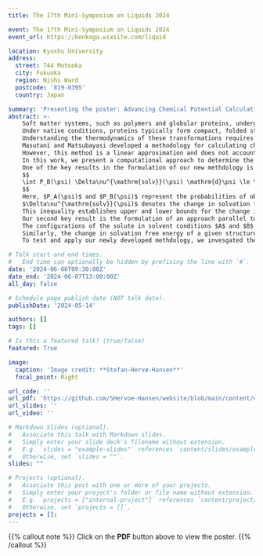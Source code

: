 ```yaml
---
title: The 17th Mini-Symposium on Liquids 2024

event: The 17th Mini-Symposium on Liquids 2024
event_url: https://kenkoga.wixsite.com/liquid 

location: Kyushu University
address:
  street: 744 Motooka
  city: Fukuoka
  region: Nishi Ward
  postcode: '819-0395'
  country: Japan

summary: 'Presenting the poster: Advancing Chemical Potential Calculations of Large Polymers: *Introducing the Effect of Conformational Change*'
abstract: >-
    Soft matter systems, such as polymers and globular proteins, undergo structural alterations when subjected to thermal, mechanical, or chemical stress.
    Under native conditions, proteins typically form compact, folded structures, but these can unfold and extend under stress.
    Understanding the thermodynamics of these transformations requires knowledge of the excess chemical potential, $\Delta \mu^{\mathrm{ex}}$.
    Masutani and Matsubayasi developed a methodology for calculating changes in the excess chemical potential due to alterations in the liquid composition of various molecular states.
    However, this method is a linear approximation and does not account for structural transitions induced by changes in solvent composition, which appears as higher-order terms and can be important when the solvent composition is changed much.
    In this work, we present a computational approach to determine the change in the excess chemical potential of a flexible solute molecule when the composition of a mixed-solvent system varies isothermally.
    One of the key results in the formulation of our new methdology is the derivation of the following exact inequality:
    $$
    \int P_B(\psi) \Delta\nu^{\mathrm{solv}}(\psi) \mathrm{d}\psi \le \Delta \mu^{\mathrm{ex}} \le \int P_A(\psi)\Delta \nu^{\mathrm{solv}}(\psi) \mathrm{d}\psi
    $$
    Here, $P_A(\psi)$ and $P_B(\psi)$ represent the probabilities of observing configuration $\psi$ of the solute in solvent conditions $A$ and $B$, respectively.
    $\Delta\nu^{\mathrm{solv}}(\psi)$ denotes the change in solvation free energy of the solute in a given configuration $\psi$ from solvent condition $A$ to $B$.
    This inequality establishes upper and lower bounds for the change in solvation free energy, depending on the solvent conditions under which the structural ensemble was generated.
    Our second key result is the formulation of an approach parallel to the Bennett Acceptance Ratio (BAR) method to obtain $\Delta \mu^{\mathrm{ex}}$ from the statistics of $\Delta \nu^{\mathrm{solv}}(\psi)$.
    The configurations of the solute in solvent conditions $A$ and $B$ can be prepared using any method that generates Boltzmann-distributed samples, with our choice being molecular dynamics (MD) simulations.
    Similarly, the change in solvation free energy of a given structure ($\Delta\nu^{\mathrm{solv}}(\psi)$) can be obtained using methods such as RISM-type integral-equation theories, implicit-solvent models, or the method of energy representation, the latter being utilized in this work.
    To test and apply our newly developed methdology, we invesgated the change in solvation of a PEG-36-mer in neat water, urea, and NaCl solutions.

# Talk start and end times.
#   End time can optionally be hidden by prefixing the line with `#`.
date: '2024-06-06T09:30:00Z'
date_end: '2024-06-07T13:00:00Z'
all_day: false

# Schedule page publish date (NOT talk date).
publishDate: '2024-05-14'

authors: []
tags: []

# Is this a featured talk? (true/false)
featured: True

image:
  caption: 'Image credit: **Stefan-Hervø-Hansen**'
  focal_point: Right

url_code: ''
url_pdf: 'https://github.com/SHervoe-Hansen/website/blob/main/content/event/MSL2024/Poster_MSL2024.pdf'
url_slides: ''
url_video: ''

# Markdown Slides (optional).
#   Associate this talk with Markdown slides.
#   Simply enter your slide deck's filename without extension.
#   E.g. `slides = "example-slides"` references `content/slides/example-slides.md`.
#   Otherwise, set `slides = ""`.
slides: ""

# Projects (optional).
#   Associate this post with one or more of your projects.
#   Simply enter your project's folder or file name without extension.
#   E.g. `projects = ["internal-project"]` references `content/project/deep-learning/index.md`.
#   Otherwise, set `projects = []`.
projects = []:
---
```


{{% callout note %}}
Click on the **PDF** button above to view the poster.
{{% /callout %}}
